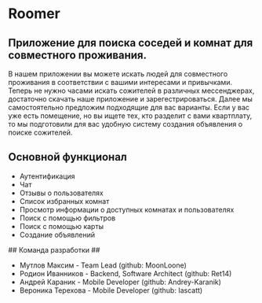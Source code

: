 <h1>Roomer</h1>
<h2>Приложение для поиска соседей и комнат для совместного проживания.</h2>
В нашем приложении вы можете искать людей для совместного проживания в соответствии с вашими интересами и привычками.  
Теперь не нужно часами искать сожителей в различных мессенджерах, достаточно скачать наше приложение и зарегестрироваться. Далее мы самостоятельно предложим подходящие для вас варианты.  
Если у вас уже есть помещение, но вы ищете тех, кто разделит с вами квартплату, то мы подготовили для вас удобную систему создания объявления о поиске сожителей.
<h2>Основной функционал</h2>
<ul>
  <li>Аутентификация</li>
  <li>Чат</li>
  <li>Отзывы о пользователях</li>
  <li>Список избранных комнат</li>
  <li>Просмотр информации о доступных комнатах и пользователях</li>
  <li>Поиск с помощью фильтров</li>
  <li>Поиск с помощью карты</li>
  <li>Создание объявлений</li>
</ul>
## Команда разработки ##

+ Мутлов Максим - Team Lead (github: MoonLoone)
+ Родион Иванников - Backend, Software Architect (github: Ret14)
+ Андрей Караник - Mobile Developer (github: Andrey-Karanik)
+ Вероника Терехова - Mobile Developer (github: Iascatt)
